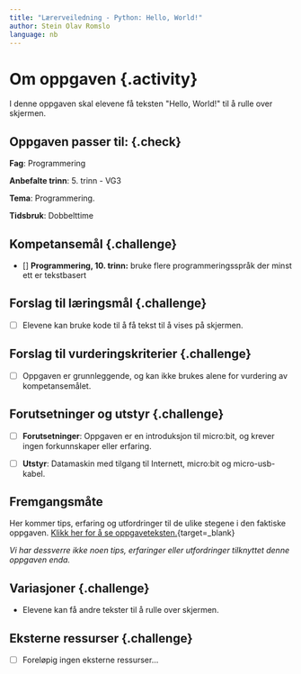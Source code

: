 ```yaml
---
title: "Lærerveiledning - Python: Hello, World!"
author: Stein Olav Romslo
language: nb
---
```



# Om oppgaven {.activity}

I denne oppgaven skal elevene få teksten "Hello, World!" til å rulle over
skjermen.

## Oppgaven passer til: {.check}

__Fag__: Programmering

__Anbefalte trinn__: 5. trinn - VG3

__Tema__: Programmering.

__Tidsbruk__: Dobbelttime

## Kompetansemål {.challenge}

- [] __Programmering, 10. trinn:__ bruke flere programmeringsspråk der minst ett er tekstbasert

## Forslag til læringsmål {.challenge}

- [ ] Elevene kan bruke kode til å få tekst til å vises på skjermen.

## Forslag til vurderingskriterier {.challenge}

- [ ] Oppgaven er grunnleggende, og kan ikke brukes alene for vurdering av
  kompetansemålet.

## Forutsetninger og utstyr {.challenge}

- [ ] __Forutsetninger__: Oppgaven er en introduksjon til micro:bit, og krever
  ingen forkunnskaper eller erfaring.

- [ ] __Utstyr__: Datamaskin med tilgang til Internett, micro:bit og
  micro-usb-kabel.

## Fremgangsmåte

Her kommer tips, erfaring og utfordringer til de ulike stegene i den faktiske
oppgaven. [Klikk her for å se
oppgaveteksten.](../python_hello_world/python_hello_world_nb.html){target=_blank}

_Vi har dessverre ikke noen tips, erfaringer eller utfordringer tilknyttet denne
oppgaven enda._

## Variasjoner {.challenge}

- Elevene kan få andre tekster til å rulle over skjermen.

## Eksterne ressurser {.challenge}

- [ ] Foreløpig ingen eksterne ressurser...
